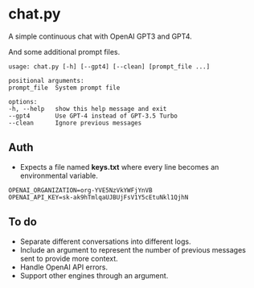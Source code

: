 # chat.py

A simple continuous chat with OpenAI GPT3 and GPT4.

And some additional prompt files.

```
usage: chat.py [-h] [--gpt4] [--clean] [prompt_file ...]

positional arguments:
prompt_file  System prompt file

options:
-h, --help   show this help message and exit
--gpt4       Use GPT-4 instead of GPT-3.5 Turbo
--clean      Ignore previous messages
```

## Auth

-   Expects a file named **keys.txt** where every line becomes an environmental
    variable.

```
OPENAI_ORGANIZATION=org-YVE5NzVkYWFjYnVB
OPENAI_API_KEY=sk-ak9hTmlqaUJBUjFsV1Y5cEtuNkl1QjhN
```

## To do

-   Separate different conversations into different logs.
-   Include an argument to represent the number of previous messages sent to provide more context.
-   Handle OpenAI API errors.
-   Support other engines through an argument.
